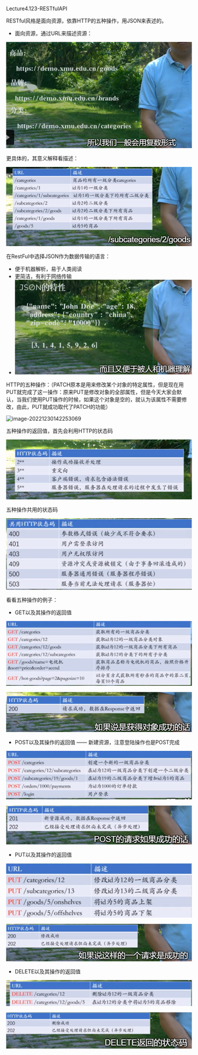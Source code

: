 Lecture4.123-RESTfulAPI

RESTful风格是面向资源，依靠HTTP的五种操作，用JSON来表述的。

- 面向资源，通过URL来描述资源：

![image-20221230140929085](https://raw.githubusercontent.com/sunmiao0301/Public-Pic-Bed/main/imgfromPicGO/202212301409241.png)

更具体的，其意义解释看描述：

![image-20221230141649609](https://raw.githubusercontent.com/sunmiao0301/Public-Pic-Bed/main/imgfromPicGO/202212301416686.png)

在RestFul中选择JSON作为数据传输的语言：

- 便于机器解析，易于人类阅读
- 更简洁，有利于网络传输
- ![image-20221230142210948](https://raw.githubusercontent.com/sunmiao0301/Public-Pic-Bed/main/imgfromPicGO/202212301422070.png)

HTTP的五种操作：（PATCH原本是用来修改某个对象的特定属性，但是现在用PUT就完成了这一操作：原来PUT是修改对象的全部属性，但是今天大家会默认，当我们使用PUT操作的时候，如果这个对象是空的，就认为该属性不需要修改，由此，PUT就成功取代了PATCH的功能）

![image-20221230142253069](C:\Users\sunmiao\AppData\Roaming\Typora\typora-user-images\image-20221230142253069.png)

五种操作的返回值，首先会利用HTTP的状态码

![image-20221230142747953](https://raw.githubusercontent.com/sunmiao0301/Public-Pic-Bed/main/imgfromPicGO/202212301427997.png)

五种操作共用的状态码

![image-20221230143049080](https://raw.githubusercontent.com/sunmiao0301/Public-Pic-Bed/main/imgfromPicGO/202212301430120.png)

看看五种操作的例子：

- GET以及其操作的返回值

![image-20221230143141309](https://raw.githubusercontent.com/sunmiao0301/Public-Pic-Bed/main/imgfromPicGO/202212301431362.png)

![image-20221230143523739](https://raw.githubusercontent.com/sunmiao0301/Public-Pic-Bed/main/imgfromPicGO/202212301435790.png)

- POST以及其操作的返回值 —— 新建资源，注意登陆操作也是POST完成

![image-20221230143602001](https://raw.githubusercontent.com/sunmiao0301/Public-Pic-Bed/main/imgfromPicGO/202212301436040.png)

![image-20221230143802514](https://raw.githubusercontent.com/sunmiao0301/Public-Pic-Bed/main/imgfromPicGO/202212301438574.png)

- PUT以及其操作的返回值

![image-20221230143919260](https://raw.githubusercontent.com/sunmiao0301/Public-Pic-Bed/main/imgfromPicGO/202212301439299.png)

![image-20221230143930356](https://raw.githubusercontent.com/sunmiao0301/Public-Pic-Bed/main/imgfromPicGO/202212301439407.png)

- DELETE以及其操作的返回值

![](https://raw.githubusercontent.com/sunmiao0301/Public-Pic-Bed/main/imgfromPicGO/202212301443654.png)

![image-20221230144502299](https://raw.githubusercontent.com/sunmiao0301/Public-Pic-Bed/main/imgfromPicGO/202212301445346.png)

